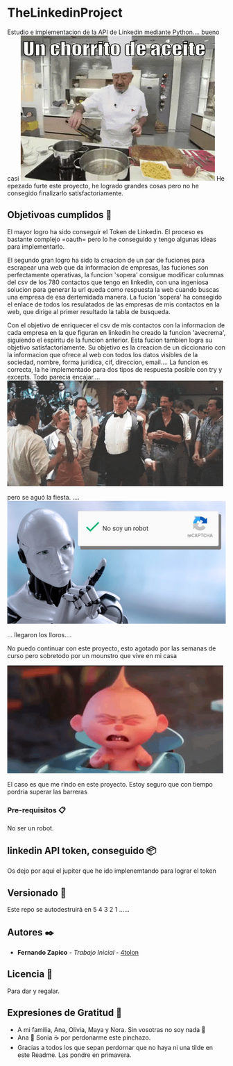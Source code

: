 # TheLinkedinProject
Estudio e implementacion de la API de Linkedin mediante Python.... bueno casi
![image](https://github.com/4tolon/TheLinkedinProject/blob/main/Images/arguinano-un-chorrito.gif)
He epezado furte este proyecto, he logrado grandes cosas pero no he consegido finalizarlo satisfactoriamente.

## Objetivoas cumplidos 🚀
El mayor logro ha sido conseguir el Token de Linkedin. 
El proceso es bastante complejo =oauth= pero lo he conseguido y tengo algunas ideas para implementarlo.

El segundo gran logro ha sido la creacion de un par de fuciones para escrapear una web que da informacion de empresas, las fuciones son perfectamente operativas, la funcion 'sopera' consigue modificar columnas del csv de los 780 contactos que tengo en linkedin, con una ingeniosa solucion para generar la url queda como respuesta la web cuando buscas una empresa de esa dertemidada manera. La fucion 'sopera' ha consegido el enlace de todos los resulatados de las empresas de mis contactos en la web, que dirige al primer resultado la tabla de busqueda.

Con el objetivo de enriquecer el csv de mis contactos con la informacion de cada empresa en la que figuran en linkedin he creado la funcion 'avecrema', siguiendo el espiritu de la funcion anterior. Esta fucion tambien logra su objetivo satisfactoriamente. Su objetivo es la creacion de un diccionario con la informacion que ofrece al web con todos los datos visibles de la sociedad, nombre, forma juridica, cif, direccion, email....
La funcion es correcta, la he implementado para dos tipos de respuesta posible con try y excepts. 
Todo parecia encajar....
![image](https://github.com/4tolon/TheLinkedinProject/blob/main/Images/fiesta.gif)

pero se aguó la fiesta. ....
![image](https://github.com/4tolon/TheLinkedinProject/blob/main/Images/robot.png)

... llegaron los lloros....

No puedo continuar con este proyecto, esto agotado por las semanas de curso pero sobretodo por un mounstro que vive en mi casa  

![image](https://github.com/4tolon/TheLinkedinProject/blob/main/Images/demonio-jack-jack.gif)

El caso es que me rindo en este proyecto. Estoy seguro que con tiempo pordria superar las barreras 




### Pre-requisitos 📋

No ser un robot.



## linkedin API token, conseguido 📦

Os dejo por aqui el jupiter que he ido implenemtando para lograr el token 


## Versionado 📌

Este repo se autodestruirá en 5 4 3 2 1 ......

## Autores ✒️


* **Fernando Zapico** - *Trabajo Inicial* - [4tolon](https://github.com/4tolon)


## Licencia 📄

Para dar y regalar.

## Expresiones de Gratitud 🎁

* A mi familia, Ana, Olivia, Maya y Nora. Sin vosotras no soy nada 📢
* Ana 🍺 Sonia ☕ por perdonarme este pinchazo. 
* Gracias a todos los que sepan perdornar que no haya ni una tilde en este Readme. Las pondre en primavera.



